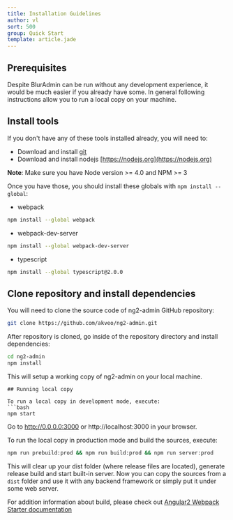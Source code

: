 ```yaml
---
title: Installation Guidelines
author: vl
sort: 500
group: Quick Start
template: article.jade
---
```


## Prerequisites

Despite BlurAdmin can be run without any development experience, it would be much easier if you already have some. In general following instructions allow you to run a local copy on your machine.

## Install tools

If you don't have any of these tools installed already, you will need to:
* Download and install [git](https://git-scm.com/)
* Download and install nodejs [https://nodejs.org](https://nodejs.org)

**Note**: Make sure you have Node version >= 4.0 and NPM >= 3

Once you have those, you should install these globals with `npm install --global`:
* webpack
```bash
npm install --global webpack
```

* webpack-dev-server
```bash
npm install --global webpack-dev-server
```

* typescript
```bash
npm install --global typescript@2.0.0
```

## Clone repository and install dependencies

You will need to clone the source code of ng2-admin GitHub repository:
```bash
git clone https://github.com/akveo/ng2-admin.git
```
After repository is cloned, go inside of the repository directory and install dependencies:
```bash
cd ng2-admin
npm install
```
This will setup a working copy of ng2-admin on your local machine.

```
## Running local copy

To run a local copy in development mode, execute:
```bash
npm start
```
Go to http://0.0.0.0:3000 or http://localhost:3000 in your browser.


To run the local copy in production mode and build the sources, execute:
```bash
npm run prebuild:prod && npm run build:prod && npm run server:prod
```
This will clear up your dist folder (where release files are located), generate release build and start built-in server.
Now you can copy the sources from a `dist` folder and use it with any backend framework or simply put it under some web server.

For addition information about build, please check out [Angular2 Webpack Starter documentation](https://github.com/AngularClass/angular2-webpack-starter)
